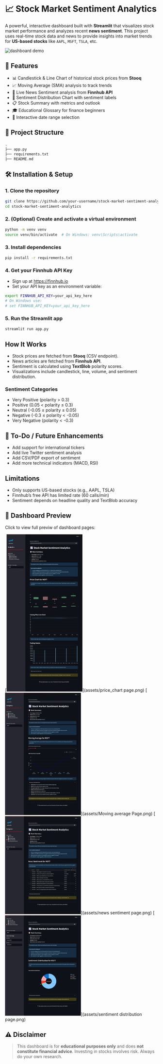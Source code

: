 # 📈 Stock Market Sentiment Analytics

A powerful, interactive dashboard built with **Streamlit** that visualizes stock market performance and analyzes recent **news sentiment**. This project uses real-time stock data and news to provide insights into market trends for **US-based stocks** like `AAPL`, `MSFT`, `TSLA`, etc.

![dashboard demo](https://img.icons8.com/color/96/000000/stocks.png)

## 🚀 Features

- 📊 Candlestick & Line Chart of historical stock prices from **Stooq**
- 📈 Moving Average (SMA) analysis to track trends
- 📰 Live News Sentiment analysis from **Finnhub API**
- 🥧 Sentiment Distribution Chart with sentiment labels
- 📋 Stock Summary with metrics and outlook
- 🎓 Educational Glossary for finance beginners
- 📅 Interactive date range selection

## 📂 Project Structure

```
.
├── app.py
├── requirements.txt
├── README.md
```

## 🛠️ Installation & Setup

### 1. Clone the repository

```bash
git clone https://github.com/your-username/stock-market-sentiment-analytics.git
cd stock-market-sentiment-analytics
```

### 2. (Optional) Create and activate a virtual environment

```bash
python -m venv venv
source venv/bin/activate  # On Windows: venv\Scripts\activate
```

### 3. Install dependencies

```bash
pip install -r requirements.txt
```

### 4. Get your Finnhub API Key

- Sign up at https://finnhub.io
- Set your API key as an environment variable:

```bash
export FINNHUB_API_KEY=your_api_key_here
# On Windows use:
# set FINNHUB_API_KEY=your_api_key_here
```

### 5. Run the Streamlit app

```bash
streamlit run app.py
```

##  How It Works

- Stock prices are fetched from **Stooq** (CSV endpoint).
- News articles are fetched from **Finnhub API**.
- Sentiment is calculated using **TextBlob** polarity scores.
- Visualizations include candlestick, line, volume, and sentiment distribution.

### Sentiment Categories

- Very Positive (polarity > 0.3)
- Positive (0.05 < polarity ≤ 0.3)
- Neutral (-0.05 ≤ polarity ≤ 0.05)
- Negative (-0.3 ≤ polarity < -0.05)
- Very Negative (polarity < -0.3)

## 📝 To-Do / Future Enhancements

- Add support for international tickers
- Add live Twitter sentiment analysis
- Add CSV/PDF export of sentiment
- Add more technical indicators (MACD, RSI)

##  Limitations

- Only supports US-based stocks (e.g., AAPL, TSLA)
- Finnhub’s free API has limited rate (60 calls/min)
- Sentiment depends on headline quality and TextBlob accuracy

## 📸 Dashboard Preview

Click to view full previw of dashboard pages:

[<img src="assets/price_chart page.png" width="250"/>](assets/price_chart page.png)
[<img src="assets/Moving average Page.png" width="250"/>](assets/Moving average Page.png)
[<img src="assets/news sentiment page.png" width="250"/>](assets/news sentiment page.png)
[<img src="assets/sentiment distribution page.png" width="250"/>](assets/sentiment distribution page.png)




## ⚠️ Disclaimer

> This dashboard is for **educational purposes only** and does **not constitute financial advice**.
> Investing in stocks involves risk. Always do your own research.
